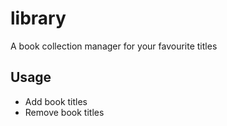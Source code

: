 # library
A book collection manager for your favourite titles

## Usage
- Add book titles
- Remove book titles
